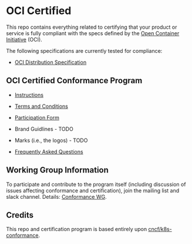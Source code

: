 # OCI Certified

This repo contains everything related to certifying that your product or service
is fully compliant with the specs defined by the [Open Container Initiative](https://www.opencontainers.org/) (OCI).

The following specifications are currently tested for compliance:

- [OCI Distribution Specification](https://github.com/bloodorangeio/distribution-spec)

## OCI Certified Conformance Program

* [Instructions](instructions.md)

* [Terms and Conditions](./terms-conditions/OCI_Certified_Terms.md)

* [Participation Form](./participation-form/OCI_Certified_Form.md)

* Brand Guidlines - TODO

* Marks (i.e., the logos) - TODO

* [Frequently Asked Questions](faq.md)

## Working Group Information

To participate and contribute to the program itself (including discussion of
issues affecting conformance and certification), join the mailing list and
slack channel. Details: [Conformance WG](README-WG.md).

## Credits

This repo and certification program is based entirely
upon [cncf/k8s-conformance](https://github.com/cncf/k8s-conformance).
